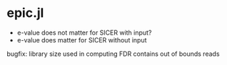 # epic.jl


- e-value does not matter for SICER with input?
- e-value does matter for SICER without input

bugfix: library size used in computing FDR contains out of bounds reads

<!-- /mnt/scratch/projects/epic_bencmarks/data/sicer_results/hiya/ex/test-W200-G600.scoreisland -->
